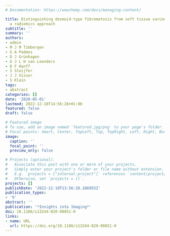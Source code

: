 ```yaml
---
# Documentation: https://wowchemy.com/docs/managing-content/

title: Distinguishing desmoid-type fibromatosis from soft tissue sarcoma on MRI using
  a radiomics approach
subtitle: ''
summary: ''
authors:
- admin
- M J M Timbergen
- G A Padmos
- D J Grünhagen
- G J L H van Leenders
- D F Hanff
- S Sleijfer
- J J Visser
- S Klein
tags:
- abstract
categories: []
date: '2020-05-01'
lastmod: 2022-12-10T14:56:28+01:00
featured: false
draft: false

# Featured image
# To use, add an image named `featured.jpg/png` to your page's folder.
# Focal points: Smart, Center, TopLeft, Top, TopRight, Left, Right, BottomLeft, Bottom, BottomRight.
image:
  caption: ''
  focal_point: ''
  preview_only: false

# Projects (optional).
#   Associate this post with one or more of your projects.
#   Simply enter your project's folder or file name without extension.
#   E.g. `projects = ["internal-project"]` references `content/project/deep-learning/index.md`.
#   Otherwise, set `projects = []`.
projects: []
publishDate: '2022-12-10T13:56:28.186955Z'
publication_types:
- '9'
abstract: ''
publication: '*Insights into Imaging*'
doi: 10.1186/s13244-020-00851-0
links:
- name: URL
  url: https://doi.org/10.1186/s13244-020-00851-0
---
```


